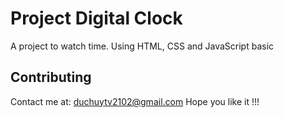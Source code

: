 # Project Digital Clock 
A project to watch time.
Using HTML, CSS and JavaScript basic

## Contributing
Contact me at: duchuytv2102@gmail.com
Hope you like it !!!
